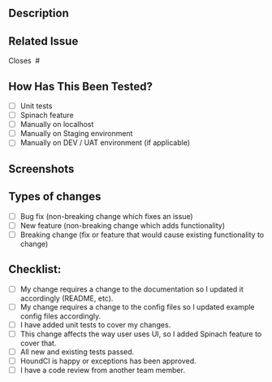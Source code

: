 ## Description
<!--- Describe your changes in detail -->

## Related Issue
<!--- This project only accepts pull requests related to open issues -->
<!--- If suggesting a new feature or change, please discuss it in an issue first -->
<!--- If fixing a bug, there should be an issue describing it with steps to reproduce -->
<!--- Example: Closes #123, closes #432 and #567 -->
<!--- Docs: https://help.github.com/articles/closing-issues-via-commit-messages/ -->
Closes  #

## How Has This Been Tested?
<!--- Please describe in detail how you tested your changes. -->
<!--- Include details of your testing environment, and the tests you ran to -->
<!--- See how your change affects other areas of the code, etc. -->
- [ ] Unit tests
- [ ] Spinach feature
- [ ] Manually on localhost
- [ ] Manually on Staging environment
- [ ] Manually on DEV / UAT environment (if applicable)

## Screenshots

<!--- Its very helpful to show the results of your frontend-facing work in a visual manner. -->
<!--- If this PR is adding a "flow" functionality, a video is handy as well.  -->

## Types of changes
<!--- What types of changes does your code introduce? Put an `x` in all the boxes that apply: -->
- [ ] Bug fix (non-breaking change which fixes an issue)
- [ ] New feature (non-breaking change which adds functionality)
- [ ] Breaking change (fix or feature that would cause existing functionality to change)

## Checklist:
<!--- Go over all the following points, and put an `x` in all the boxes that apply. -->
<!--- If you're unsure about any of these, don't hesitate to ask. We're here to help! -->
- [ ] My change requires a change to the documentation so I updated it accordingly (README, etc).
- [ ] My change requires a change to the config files so I updated example config files accordingly.
- [ ] I have added unit tests to cover my changes.
- [ ] This change affects the way user uses UI, so I added Spinach feature to cover that.
- [ ] All new and existing tests passed.
- [ ] HoundCI is happy or exceptions has been approved.
- [ ] I have a code review from another team member.
